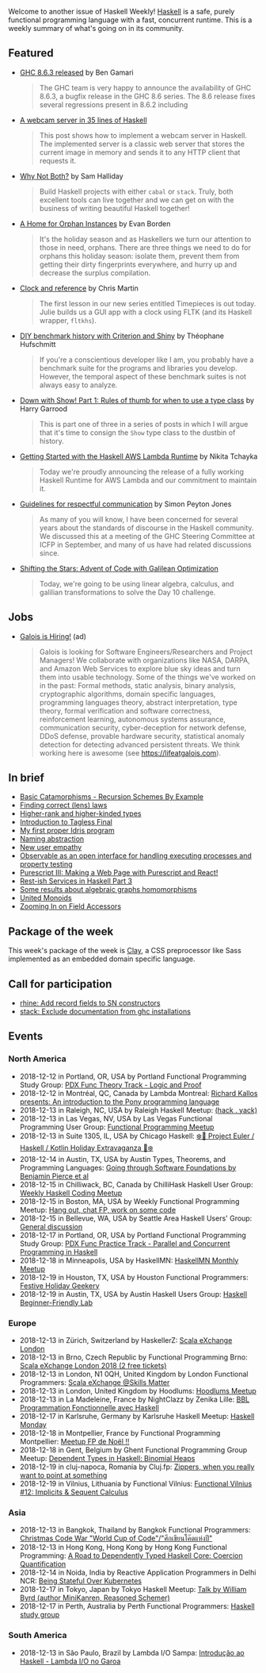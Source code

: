 Welcome to another issue of Haskell Weekly!
[Haskell](https://www.haskell.org) is a safe, purely functional programming language with a fast, concurrent runtime.
This is a weekly summary of what's going on in its community.

## Featured

-   [GHC 8.6.3 released](https://ghc.haskell.org/trac/ghc/blog/ghc-8.6.3-released) by Ben Gamari

    > The GHC team is very happy to announce the availability of GHC 8.6.3, a bugfix release in the GHC 8.6 series. The 8.6 release fixes several regressions present in 8.6.2 including

-   [A webcam server in 35 lines of Haskell](https://nokomprendo.frama.io/tuto_fonctionnel/posts/tuto_fonctionnel_25/2018-08-25-en-README.html)

    > This post shows how to implement a webcam server in Haskell. The implemented server is a classic web server that stores the current image in memory and sends it to any HTTP client that requests it.

-   [Why Not Both?](https://medium.com/@fommil/why-not-both-8adadb71a5ed) by Sam Halliday

    > Build Haskell projects with either `cabal` or `stack`. Truly, both excellent tools can live together and we can get on with the business of writing beautiful Haskell together!

-   [A Home for Orphan Instances](http://tech.freckle.com/2018/12/12/a-home-for-orphan-instances/) by Evan Borden

    > It's the holiday season and as Haskellers we turn our attention to those in need, orphans. There are three things we need to do for orphans this holiday season: isolate them, prevent them from getting their dirty fingerprints everywhere, and hurry up and decrease the surplus compilation.

-   [Clock and reference](https://typeclasses.com/news/2018-12-clock-and-reference) by Chris Martin

    > The first lesson in our new series entitled Timepieces is out today. Julie builds us a GUI app with a clock using FLTK (and its Haskell wrapper, `fltkhs`).

-   [DIY benchmark history with Criterion and Shiny](https://www.tweag.io/posts/2018-12-12-benchgraph.html) by Théophane Hufschmitt

    > If you're a conscientious developer like I am, you probably have a benchmark suite for the programs and libraries you develop. However, the temporal aspect of these benchmark suites is not always easy to analyze.

-   [Down with Show! Part 1: Rules of thumb for when to use a type class](https://harry.garrood.me/blog/down-with-show-part-1/) by Harry Garrood

    > This is part one of three in a series of posts in which I will argue that it's time to consign the `Show` type class to the dustbin of history.

-   [Getting Started with the Haskell AWS Lambda Runtime](https://medium.com/the-theam-journey/getting-started-with-the-haskell-aws-lambda-runtime-951b2322c7a3) by Nikita Tchayka

    > Today we're proudly announcing the release of a fully working Haskell Runtime for AWS Lambda and our commitment to maintain it.

-   [Guidelines for respectful communication](https://mail.haskell.org/pipermail/haskell/2018-December/025578.html) by Simon Peyton Jones

    > As many of you will know, I have been concerned for several years about the standards of discourse in the Haskell community. We discussed this at a meeting of the GHC Steering Committee at ICFP in September, and many of us have had related discussions since.

-   [Shifting the Stars: Advent of Code with Galilean Optimization](https://blog.jle.im/entry/shifting-the-stars.html)

    > Today, we're going to be using linear algebra, calculus, and galilian transformations to solve the Day 10 challenge.

## Jobs

-   [Galois is Hiring!](https://galois.com/careers/) (ad)

    > Galois is looking for Software Engineers/Researchers and Project Managers! We collaborate with organizations like NASA, DARPA, and Amazon Web Services to explore blue sky ideas and turn them into usable technology. Some of the things we've worked on in the past: Formal methods, static analysis, binary analysis, cryptographic algorithms, domain specific languages, programming languages theory, abstract interpretation, type theory, formal verification and software correctness, reinforcement learning, autonomous systems assurance, communication security, cyber-deception for network defense, DDoS defense, provable hardware security, statistical anomaly detection for detecting advanced persistent threats. We think working here is awesome (see <https://lifeatgalois.com>).

## In brief

-   [Basic Catamorphisms - Recursion Schemes By Example](https://np.reddit.com/r/haskell/comments/a3spnm/basic_catamorphisms_recursion_schemes_by_example/)
-   [Finding correct (lens) laws](http://oleg.fi/gists/posts/2018-12-12-find-correct-laws.html)
-   [Higher-rank and higher-kinded types](https://www.stephanboyer.com/post/115/higher-rank-and-higher-kinded-types)
-   [Introduction to Tagless Final](https://serokell.io/blog/2018/12/07/tagless-final)
-   [My first proper Idris program](https://blog.rcook.org/blog/2018/first-proper-idris-program/)
-   [Naming abstraction](https://blog.poisson.chat/posts/2018-12-09-naming-abstraction.html)
-   [New user empathy](https://www.snoyman.com/blog/2018/12/new-user-empathy)
-   [Observable as an open interface for handling executing processes and property testing](https://iokasimov.github.io/posts/2018/12/observable)
-   [Purescript III: Making a Web Page with Purescript and React!](https://mmhaskell.com/blog/2018/10/29/purescript-iii-web-pages-with-react)
-   [Rest-ish Services in Haskell Part 3](https://vadosware.io/post/rest-ish-services-in-haskell-part-3/)
-   [Some results about algebraic graphs homomorphisms](https://blog.nyarlathotep.one/2018/12/algebraic-graphs-homomorphisms/)
-   [United Monoids](https://blogs.ncl.ac.uk/andreymokhov/united-monoids/)
-   [Zooming In on Field Accessors](https://www.benjamin.pizza/posts/2018-12-06-zooming-in-on-field-accessors.html)

## Package of the week

This week's package of the week is [Clay](https://hackage.haskell.org/package/clay-0.13.1),
a CSS preprocessor like Sass implemented as an embedded domain specific language.

## Call for participation

-   [rhine: Add record fields to SN constructors](https://github.com/turion/rhine/issues/120)
-   [stack: Exclude documentation from ghc installations](https://github.com/commercialhaskell/stack/issues/4438)

## Events

### North America

- 2018-12-12 in Portland, OR, USA by Portland Functional Programming Study Group: [PDX Func Theory Track - Logic and Proof](https://www.meetup.com/Portland-Functional-Programming-Study-Group/events/gwtbcpyxqbqb/)
- 2018-12-12 in Montréal, QC, Canada by Lambda Montreal: [Richard Kallos presents: An introduction to the Pony programming language](https://www.meetup.com/lambda-montreal/events/256782734/)
- 2018-12-13 in Raleigh, NC, USA by Raleigh Haskell Meetup: [(hack . yack)](https://www.meetup.com/Raleigh-Haskell-Meetup/events/plxsmqyxqbrb/)
- 2018-12-13 in Las Vegas, NV, USA by Las Vegas Functional Programming User Group: [Functional Programming Meetup](https://www.meetup.com/las-vegas-functional-programming/events/jkznkqyxqbrb/)
- 2018-12-13 in Suite 1305, IL, USA by Chicago Haskell: [❄️🔔 Project Euler / Haskell / Kotlin Holiday Extravaganza 🔔❄️](https://www.meetup.com/Chicago-Haskell/events/257004291/)
- 2018-12-14 in Austin, TX, USA by Austin Types, Theorems, and Programming Languages: [Going through Software Foundations by Benjamin Pierce et al](https://www.meetup.com/Austin-Types-Theorems-and-Programming-Languages/events/kbqknnyxqbsb/)
- 2018-12-15 in Chilliwack, BC, Canada by ChilliHask Haskell User Group: [Weekly Haskell Coding Meetup](https://www.meetup.com/BC-HUG/events/hdqxbqyxqbtb/)
- 2018-12-15 in Boston, MA, USA by Weekly Functional Programming Meetup: [Hang out, chat FP, work on some code](https://www.meetup.com/Weekly-Functional-Programming-Meetup/events/vdlnqpyxqbtb/)
- 2018-12-15 in Bellevue, WA, USA by Seattle Area Haskell Users' Group: [General discussion](https://www.meetup.com/SEAHUG/events/htlvcpyxqbtb/)
- 2018-12-17 in Portland, OR, USA by Portland Functional Programming Study Group: [PDX Func Practice Track - Parallel and Concurrent Programming in Haskell](https://www.meetup.com/Portland-Functional-Programming-Study-Group/events/qjbbjqyxqbwb/)
- 2018-12-18 in Minneapolis, USA by HaskellMN: [HaskellMN Monthly Meetup](https://www.meetup.com/HaskellMN/events/ndtxfpyxqbxb/)
- 2018-12-19 in Houston, TX, USA by Houston Functional Programmers: [Festive Holiday Geekery](https://www.meetup.com/Houston-Functional-Programmers/events/ptkxllyxqbzb/)
- 2018-12-19 in Austin, TX, USA by Austin Haskell Users Group: [Haskell Beginner-Friendly Lab](https://www.meetup.com/ATX-Haskell/events/brldppyxqbzb/)

### Europe

- 2018-12-13 in Zürich, Switzerland by HaskellerZ: [Scala eXchange London](https://www.meetup.com/HaskellerZ/events/256365298/)
- 2018-12-13 in Brno, Czech Republic by Functional Programming Brno: [Scala eXchange London 2018 (2 free tickets)](https://www.meetup.com/fpbrno/events/256401474/)
- 2018-12-13 in London, N1 0QH, United Kingdom by London Functional Programmers: [Scala eXchange @Skills Matter](https://www.meetup.com/London-Functionals/events/256568611/)
- 2018-12-13 in London, United Kingdom by Hoodlums: [Hoodlums Meetup](https://www.meetup.com/hoodlums/events/hrbdtnyxqbrb/)
- 2018-12-13 in La Madeleine, France by NightClazz by Zenika Lille: [BBL Programmation Fonctionnelle avec Haskell](https://www.meetup.com/NightClazz-Lille-by-Zenika/events/256700598/)
- 2018-12-17 in Karlsruhe, Germany by Karlsruhe Haskell Meetup: [Haskell Monday](https://www.meetup.com/Karlsruhe-Haskell-Meetup/events/zdzlkqyxqbwb/)
- 2018-12-18 in Montpellier, France by Functional Programming Montpellier: [Meetup FP de Noël !!  ](https://www.meetup.com/Functional-Programming-Montpellier/events/257008572/)
- 2018-12-18 in Gent, Belgium by Ghent Functional Programming Group Meetup: [Dependent Types in Haskell: Binomial Heaps](https://www.meetup.com/Ghent-Functional-Programming-Group-Meetup/events/257125475/)
- 2018-12-19 in cluj-napoca, Romania by Cluj.fp: [Zippers, when you really want to point at something](https://www.meetup.com/Cluj-fp/events/256969441/)
- 2018-12-19 in Vilnius, Lithuania by Functional Vilnius: [Functional Vilnius #12: Implicits & Sequent Calculus](https://www.meetup.com/functional-vilnius/events/256980015/)

### Asia

- 2018-12-13 in Bangkok, Thailand by Bangkok Functional Programmers: [Christmas Code War "World Cup of Code"/"ศึกเขียนโค๊ดแห่งปี"](https://www.meetup.com/bangkok-fp/events/256937559/)
- 2018-12-13 in Hong Kong, Hong Kong by Hong Kong Functional Programming: [A Road to Dependently Typed Haskell Core: Coercion Quantification](https://www.meetup.com/HK-Functional-programming/events/256404067/)
- 2018-12-14 in Noida, India by Reactive Application Programmers in Delhi NCR: [Being Stateful Over Kubernetes](https://www.meetup.com/Reactive-Application-Programmers-in-Delhi-NCR/events/256936184/)
- 2018-12-17 in Tokyo, Japan by Tokyo Haskell Meetup: [Talk by William Byrd (author MiniKanren, Reasoned Schemer)](https://www.meetup.com/Tokyo-Haskell-Meetup/events/ckxnrpyxqbvb/)
- 2018-12-17 in Perth, Australia by Perth Functional Programmers: [Haskell study group](https://www.meetup.com/PerthFP/events/msflfqyxqbwb/)

### South America

- 2018-12-13 in São Paulo, Brazil by Lambda I/O Sampa: [Introdução ao Haskell - Lambda I/O no Garoa](https://www.meetup.com/Lambda-I-O-Sampa-Meetup/events/257063818/)
